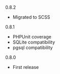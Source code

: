 0.8.2
* Migrated to SCSS

0.8.1
* PHPUnit coverage
* SQLite compatibility
* pgsql compatibility

0.8.0
* First release
